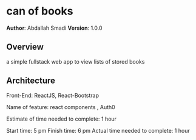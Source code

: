 # can of books

**Author**: Abdallah Smadi
**Version**: 1.0.0

## Overview
a simple fullstack web app to view lists of stored books
## Architecture
Front-End: ReactJS, React-Bootstrap

Name of feature: react components , Auth0

Estimate of time needed to complete: 1 hour

Start time: 5 pm
Finish time: 6 pm
Actual time needed to complete: 1 hour
